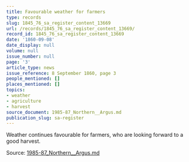 ```yaml
---
title: Favourable weather for farmers
type: records
slug: 1845_76_sa_register_content_13669
url: /records/1845_76_sa_register_content_13669/
record_id: 1845_76_sa_register_content_13669
date: '1860-09-08'
date_display: null
volume: null
issue_number: null
page: '3'
article_type: news
issue_reference: 8 September 1860, page 3
people_mentioned: []
places_mentioned: []
topics:
- weather
- agriculture
- harvest
source_document: 1985-87_Northern__Argus.md
publication_slug: sa-register
---
```


Weather continues favourable for farmers, who are looking forward to a good harvest.

Source: [1985-87_Northern__Argus.md](/downloads/markdown/1985-87_Northern__Argus.md)
